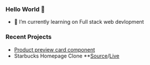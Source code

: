 ### Hello World 👋

- 🔭 I’m currently learning on Full stack web devlopment

### Recent Projects
- [Product preview card component](https://adityakadali.github.io/Product-preview-card-component/)
- Starbucks Homepage Clone **[Source](https://github.com/Adityakadali/starbucks-clone)/[Live](https://adityakadali.github.io/starbucks-clone/)

<!--
**Adityakadali/adityakadali** is a ✨ _special_ ✨ repository because its `README.md` (this file) appears on your GitHub profile.

Here are some ideas to get you started:

- 🔭 I’m currently working on ...
- 🌱 I’m currently learning ...
- 👯 I’m looking to collaborate on ...
- 🤔 I’m looking for help with ...
- 💬 Ask me about ...
- 📫 How to reach me: ...
- 😄 Pronouns: ...
- ⚡ Fun fact: ...
-->
